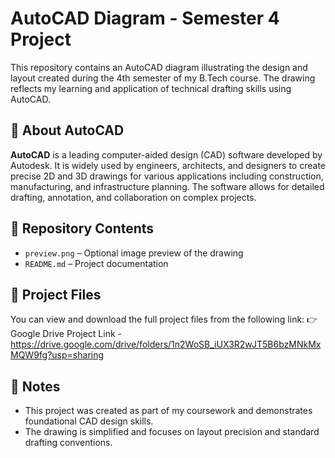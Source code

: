 # AutoCAD Diagram - Semester 4 Project
This repository contains an AutoCAD diagram illustrating the design and layout created during the 4th semester of my B.Tech course. The drawing reflects my learning and application of technical drafting skills using AutoCAD.


## 📘 About AutoCAD
<b>AutoCAD</b> is a leading computer-aided design (CAD) software developed by Autodesk. It is widely used by engineers, architects, and designers to create precise 2D and 3D drawings for various applications including construction, manufacturing, and infrastructure planning. The software allows for detailed drafting, annotation, and collaboration on complex projects.


## 📂 Repository Contents
- `preview.png` – Optional image preview of the drawing
- `README.md` – Project documentation


## 🔗 Project Files
You can view and download the full project files from the following link:
👉 Google Drive Project Link - https://drive.google.com/drive/folders/1n2WoSB_iUX3R2wJT5B6bzMNkMxMQW9fg?usp=sharing


## 📌 Notes
- This project was created as part of my coursework and demonstrates foundational CAD design skills.
- The drawing is simplified and focuses on layout precision and standard drafting conventions.
